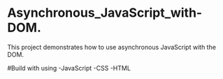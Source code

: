 # Asynchronous_JavaScript_with-DOM.
This project demonstrates how to use asynchronous JavaScript with the DOM.

#Build with using
 -JavaScript
 -CSS
 -HTML
